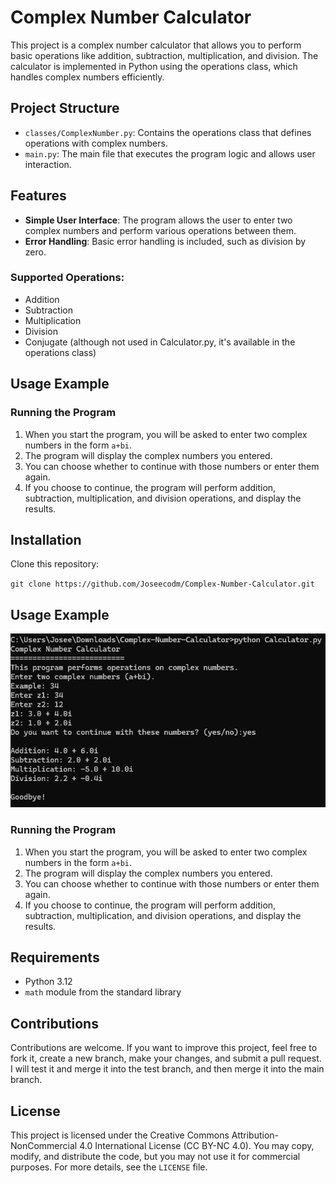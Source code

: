 # Complex Number Calculator

This project is a complex number calculator that allows you to perform basic operations like addition, subtraction, multiplication, and division. The calculator is implemented in Python using the operations class, which handles complex numbers efficiently.

## Project Structure

- `classes/ComplexNumber.py`: Contains the operations class that defines operations with complex numbers.
- `main.py`: The main file that executes the program logic and allows user interaction.

## Features

- **Simple User Interface**: The program allows the user to enter two complex numbers and perform various operations between them.
- **Error Handling**: Basic error handling is included, such as division by zero.

### Supported Operations:

- Addition
- Subtraction
- Multiplication
- Division
- Conjugate (although not used in Calculator.py, it's available in the operations class)

## Usage Example

### Running the Program

1. When you start the program, you will be asked to enter two complex numbers in the form `a+bi`.
2. The program will display the complex numbers you entered.
3. You can choose whether to continue with those numbers or enter them again.
4. If you choose to continue, the program will perform addition, subtraction, multiplication, and division operations, and display the results.

## Installation

Clone this repository:

`git clone https://github.com/Joseecodm/Complex-Number-Calculator.git`

## Usage Example

![Complex-Number-Calculator](images/image.png)

### Running the Program

1. When you start the program, you will be asked to enter two complex numbers in the form `a+bi`.
2. The program will display the complex numbers you entered.
3. You can choose whether to continue with those numbers or enter them again.
4. If you choose to continue, the program will perform addition, subtraction, multiplication, and division operations, and display the results.

## Requirements

- Python 3.12
- `math` module from the standard library

## Contributions

Contributions are welcome. If you want to improve this project, feel free to fork it, create a new branch, make your changes, and submit a pull request. I will test it and merge it into the test branch, and then merge it into the main branch.

## License

This project is licensed under the Creative Commons Attribution-NonCommercial 4.0 International License (CC BY-NC 4.0). You may copy, modify, and distribute the code, but you may not use it for commercial purposes. For more details, see the `LICENSE` file.
